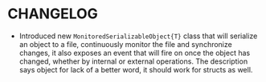 # CHANGELOG

* Introduced new `MonitoredSerializableObject{T}` class that will serialize an object to a file, continuously monitor the file and synchronize changes, it also exposes an event that will fire on once the object has changed, whether by internal or external operations. The description says object for lack of a better word, it should work for structs as well.

